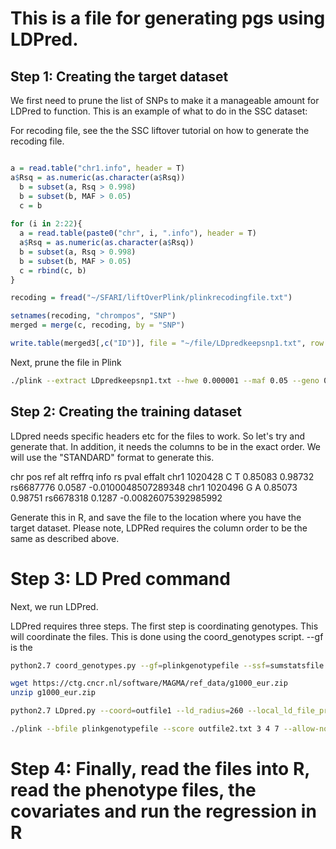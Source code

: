 # This is a file for generating pgs using LDPred.

## Step 1: Creating the target dataset

We first need to prune the list of SNPs to make it a manageable amount for LDPred to function. 
This is an example of what to do in the SSC dataset:

For recoding file, see the the SSC liftover tutorial on how to generate the recoding file.

```R

a = read.table("chr1.info", header = T)
a$Rsq = as.numeric(as.character(a$Rsq))
  b = subset(a, Rsq > 0.998)
  b = subset(b, MAF > 0.05)
  c = b
  
for (i in 2:22){
  a = read.table(paste0("chr", i, ".info"), header = T)
  a$Rsq = as.numeric(as.character(a$Rsq))
  b = subset(a, Rsq > 0.998)
  b = subset(b, MAF > 0.05)
  c = rbind(c, b)
}

recoding = fread("~/SFARI/liftOverPlink/plinkrecodingfile.txt")

setnames(recoding, "chrompos", "SNP")
merged = merge(c, recoding, by = "SNP")

write.table(merged3[,c("ID")], file = "~/file/LDpredkeepsnp1.txt", row.names = F, col.names = T, quote = F)

```

Next, prune the file in Plink

```bash
./plink --extract LDpredkeepsnp1.txt --hwe 0.000001 --maf 0.05 --geno 0.05 --mind 0.05 --make-bed --out SFARImergedallLDPred --bfile SFARImergedall

```

## Step 2: Creating the training dataset

LDpred needs specific headers etc for the files to work. So let's try and generate that. In addition, it needs the columns to be in the exact order. We will use the "STANDARD" format to generate this. 

chr     pos     ref     alt     reffrq  info    rs       pval    effalt
    chr1    1020428 C       T       0.85083 0.98732 rs6687776    0.0587  -0.0100048507289348
    chr1    1020496 G       A       0.85073 0.98751 rs6678318    0.1287  -0.00826075392985992

Generate this in R, and save the file to the location where you have the target dataset. 
Please note, LDPRed requires the column order to be the same as described above. 


# Step 3: LD Pred command
Next, we run LDPred. 

LDPred requires three steps. The first step is coordinating genotypes. This will coordinate the files. This is done using the coord_genotypes script. --gf is the 

```bash
python2.7 coord_genotypes.py --gf=plinkgenotypefile --ssf=sumstatsfile --out=outfile1 --N=samplesize 

wget https://ctg.cncr.nl/software/MAGMA/ref_data/g1000_eur.zip
unzip g1000_eur.zip

python2.7 LDpred.py --coord=outfile1 --ld_radius=260 --local_ld_file_prefix=g1000_eur --PS=1,0.8,0.5,0.3 --N=samplesize --out=outfile2

./plink --bfile plinkgenotypefile --score outfile2.txt 3 4 7 --allow-no-sex --out outfile3

```

# Step 4: Finally, read the files into R, read the phenotype files, the covariates and run the regression in R
